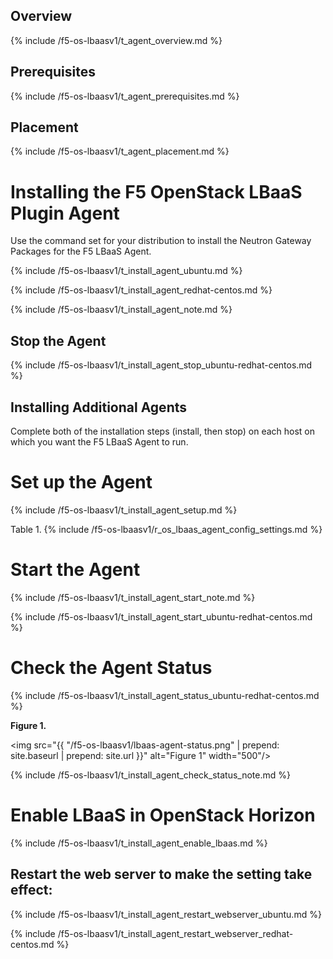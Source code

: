 ## Overview

{% include /f5-os-lbaasv1/t_agent_overview.md %}

## Prerequisites

{% include /f5-os-lbaasv1/t_agent_prerequisites.md %}

## Placement

{% include /f5-os-lbaasv1/t_agent_placement.md %}

# Installing the F5 OpenStack LBaaS Plugin Agent

Use the command set for your distribution to install the Neutron Gateway Packages for the F5 LBaaS Agent.

{% include /f5-os-lbaasv1/t_install_agent_ubuntu.md %}

{% include /f5-os-lbaasv1/t_install_agent_redhat-centos.md %}

{% include /f5-os-lbaasv1/t_install_agent_note.md %}

## Stop the Agent

{% include /f5-os-lbaasv1/t_install_agent_stop_ubuntu-redhat-centos.md %}

## Installing Additional Agents

Complete both of the installation steps \(install, then stop\) on each host on which you want the F5 LBaaS Agent to run.

# Set up the Agent

{% include /f5-os-lbaasv1/t_install_agent_setup.md %}

Table 1.<a name="Table1"></a>
{% include /f5-os-lbaasv1/r_os_lbaas_agent_config_settings.md %}

# Start the Agent

{% include /f5-os-lbaasv1/t_install_agent_start_note.md %}

{% include /f5-os-lbaasv1/t_install_agent_start_ubuntu-redhat-centos.md %}

# Check the Agent Status

{% include /f5-os-lbaasv1/t_install_agent_status_ubuntu-redhat-centos.md %}

**Figure 1.** 

<img src="{{ "/f5-os-lbaasv1/lbaas-agent-status.png" | prepend: site.baseurl | prepend: site.url }}" alt="Figure 1" width="500"/>

{% include /f5-os-lbaasv1/t_install_agent_check_status_note.md %}

# Enable LBaaS in OpenStack Horizon

{% include /f5-os-lbaasv1/t_install_agent_enable_lbaas.md %}

## Restart the web server to make the setting take effect:

{% include /f5-os-lbaasv1/t_install_agent_restart_webserver_ubuntu.md %}

{% include /f5-os-lbaasv1/t_install_agent_restart_webserver_redhat-centos.md %}

